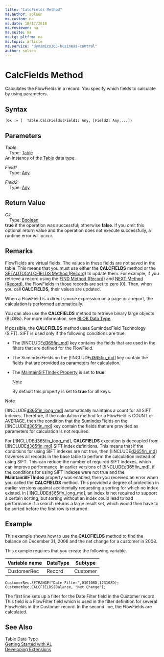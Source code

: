 ```yaml
---
title: "CalcFields Method"
ms.author: solsen
ms.custom: na
ms.date: 10/17/2018
ms.reviewer: na
ms.suite: na
ms.tgt_pltfrm: na
ms.topic: article
ms.service: "dynamics365-business-central"
author: solsen
---
```

[//]: # (START>DO_NOT_EDIT)
[//]: # (IMPORTANT:Do not edit any of the content between here and the END>DO_NOT_EDIT.)
[//]: # (Any modifications should be made in the .xml files in the ModernDev repo.)
# CalcFields Method
Calculates the FlowFields in a record. You specify which fields to calculate by using parameters.

## Syntax
```
[Ok := ]  Table.CalcFields(Field1: Any, [Field2: Any,...])
```
## Parameters
*Table*  
&emsp;Type: [Table](table-data-type.md)  
An instance of the [Table](table-data-type.md) data type.  

*Field1*  
&emsp;Type: [Any](../any/any-data-type.md)  
  
*Field2*  
&emsp;Type: [Any](../any/any-data-type.md)  
  


## Return Value
*Ok*  
&emsp;Type: [Boolean](../boolean/boolean-data-type.md)  
**true** if the operation was successful; otherwise **false**.  If you omit this optional return value and the operation does not execute successfully, a runtime error will occur.    


[//]: # (IMPORTANT: END>DO_NOT_EDIT)

## Remarks  
 FlowFields are virtual fields. The values in these fields are not saved in the table. This means that you must use either the **CALCFIELDS** method or the [SETAUTOCALCFIELDS Method \(Record\)](../../methods/devenv-setautocalcfields-method-record.md) to update them. For example, if you retrieve a record using the [FIND Method \(Record\)](../../methods/devenv-find-method-record.md) and [NEXT Method \(Record\)](../../methods/devenv-next-method-record.md), the FlowFields in those records are set to zero \(0\). Then, when you call **CALCFIELDS**, their values are updated.  

 When a FlowField is a direct source expression on a page or a report, the calculation is performed automatically.  

 You can also use the **CALCFIELDS** method to retrieve binary large objects \(BLOBs\). For more information, see [BLOB Data Type](../../datatypes/devenv-blob-data-type.md).  

 If possible, the **CALCFIELDS** method uses SumIndexField Technology \(SIFT\). SIFT is used only if the following conditions are true:  

-   The [!INCLUDE[d365fin_md](../../includes/d365fin_md.md)] key contains the fields that are used in the filters that are defined for the FlowField.  

-   The SumIndexFields on the [!INCLUDE[d365fin_md](../../includes/d365fin_md.md)] key contain the fields that are provided as parameters for calculation.  

-   The [MaintainSIFTIndex Property](../../properties/devenv-maintainsift-index-property.md) is set to **true**.  

    > [!NOTE]  
    >  By default this property is set to **true** for all keys.  

> [!NOTE]  
>  [!INCLUDE[d365fin_long_md](../../includes/d365fin_long_md.md)] automatically maintains a count for all SIFT indexes. Therefore, if the calculation method for a FlowField is COUNT or AVERAGE, then the condition that the SumIndexFields on the [!INCLUDE[d365fin_md](../../includes/d365fin_md.md)] key contain the fields that are provided as parameters for calculation is not required.  

 For [!INCLUDE[d365fin_long_md](../../includes/d365fin_long_md.md)], **CALCFIELDS** execution is decoupled from [!INCLUDE[d365fin_md](../../includes/d365fin_md.md)] SIFT index definitions. This means that if the conditions for using SIFT indexes are not true, then [!INCLUDE[d365fin_md](../../includes/d365fin_md.md)] traverses all records in the base table to perform the calculation instead of using SIFT. This can reduce the number of required SIFT indexes, which can improve performance. In earlier versions of [!INCLUDE[d365fin_md](../../includes/d365fin_md.md)], if the conditions for using SIFT indexes were not true and the **MaintainSIFTIndex** property was enabled, then you received an error when you called the **CALCFIELDS** method. This provided a degree of protection in earlier versions against accidentally requesting a sorting for which no index existed. In [!INCLUDE[d365fin_long_md](../../includes/d365fin_long_md.md)], an index is not required to support a certain sorting, but sorting without an index could lead to bad performance if a search returns a large result set, which would then have to be sorted before the first row is returned.  

## Example  
 This example shows how to use the **CALCFIELDS** method to find the balance on December 31, 2008 and the net change for a customer in 2008.  

 This example requires that you create the following variable.  

|Variable name|DataType|Subtype|  
|-------------------|--------------|-------------|  
|CustomerRec|Record|Customer|  

```  
CustomerRec.SETRANGE("Date Filter",010108D,123108D);  
CustomerRec.CALCFIELDS(Balance, "Net Change");  
```  

 The first line sets up a filter for the Date Filter field in the Customer record. This field is a FlowFilter field which is used in the filter definition for several FlowFields in the Customer record. In the second line, the FlowFields are calculated.  

## See Also
[Table Data Type](table-data-type.md)  
[Getting Started with AL](../../devenv-get-started.md)  
[Developing Extensions](../../devenv-dev-overview.md)